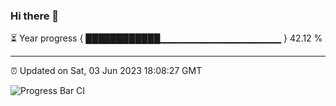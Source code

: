 ### Hi there 👋

⏳ Year progress { ████████████▁▁▁▁▁▁▁▁▁▁▁▁▁▁▁▁▁▁ } 42.12 %

---

⏰ Updated on Sat, 03 Jun 2023 18:08:27 GMT

![Progress Bar CI](https://github.com/Shyam-Makwana/GitHub-Actions-Demo/workflows/Progress%20Bar%20CI/badge.svg)
